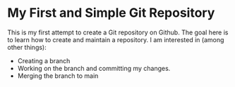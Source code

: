 # My First and Simple Git Repository 
This  is my first attempt to create a Git repository on Github. 
The goal here is to learn how to create and maintain a repository. 
I am interested in (among other things):
- Creating a branch
- Working on the branch and committing my changes.
- Merging the branch to main 
